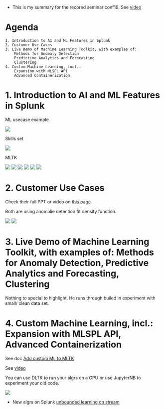 * This is my summary for the recored seminar conf19. 
See [video](https://www.splunk.com/en_us/form/splunk-artificial-intelligence-and-machine-learning)
# Agenda

    1. Introduction to AI and ML Features in Splunk
    2. Customer Use Cases
    3. Live Demo of Machine Learning Toolkit, with examples of:
        Methods for Anomaly Detection
        Predictive Analytics and Forecasting
        Clustering
    4. Custom Machine Learning, incl.:
        Expansion with MLSPL API
        Advanced Containerization
#  1. Introduction to AI and ML Features in Splunk
ML usecase example

![](image./S1.png)

Skills set

![](image./S2.png)

MLTK

![](image./S3.png)
![](image./S4.png)
![](image./S5.png)
![](image./S8.png)
![](image./S9.png)
![](image./S10.png)
# 2. Customer Use Cases
Check their full PPT or video on [ this page ](https://conf.splunk.com/watch/conf-online.html?#/)

Both are using anomalie detection fit density function. 

![](image./S6.png)
![](image./S7.png)

# 3. Live Demo of Machine Learning Toolkit, with examples of: Methods for Anomaly Detection, Predictive Analytics and Forecasting, Clustering
Nothing to special to highlight. He runs through builed in experiment with small/ clean data set.

# 4. Custom Machine Learning, incl.: Expansion with MLSPL API, Advanced Containerization
See doc [Add custom ML to MLTK](https://docs.splunk.com/Documentation/MLApp/5.1.0/API/Overview)

See [video](https://www.youtube.com/watch?v=p5PK2nuq5EI&list=PLSr58-DJdRyalgKiMaqyrGvpmgKs3mhhQ&index=7)

You can use DLTK to run your algrs on a GPU or use JupyterNB to experiment your old code. 

![](image./S11.png)

* New algrs on Splunk [ unbounded learning on stream](https://conf.splunk.com/files/2019/slides/DEV1139.pdf)
